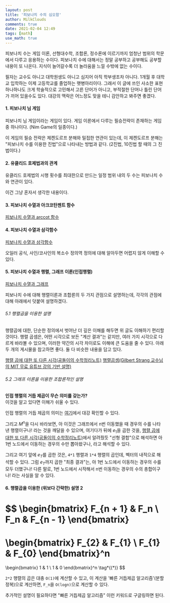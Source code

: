 ```yaml
---
layout: post
title: '피보나치 수의 심오함'
author: MilkClouds
comments: true
date: 2021-02-04 12:49
tags: [math]
use_math: true
---
```


피보나치 수는 게임 이론, 선형대수학, 조합론, 정수론에 이르기까지 엄청난 범위의 학문에서 다루고 응용하는 수이다. 피보나치 수에 대해서는 정말 공부하고 공부해도 공부할 내용이 또 나온다. 지식이 늘어갈수록 더 놀라움을 느낄 수밖에 없는 수이다.  

필자는 교수도 아니고 대학원생도 아니고 심지어 아직 학부생조차 아니다. 1개월 후 대학교 입학하는 이제 고등학교를 졸업하는 햇병아리이다. 그래서 이 글에 쓰인 사소한 표현 하나하나도 크게 학술적으로 고민해서 고른 단어가 아니고, 부적절한 단어나 틀린 단어가 끼어 있을수도 있다. 대강의 맥락은 어느정도 맞을 테니 감안하고 봐주면 좋겠다.  


#### 1. 피보나치 님 게임  

피보나치 님 게임이라는 게임이 있다. 게임 이론에서 다루는 필승전략이 존재하는 게임 중 하나이다. (Nim Game의 일종이다.)  

이 게임의 필승 전략은 제켄도르프 분해와 밀접한 연관이 있는데, 이 제켄도르프 분해는 "피보나치 수를 이용한 진법"으로 나타내는 방법과 같다. (2진법, 10진법 할 때의 그 진법이다.)  


#### 2. 유클리드 호제법과의 관계  

유클리드 호제법의 시행 횟수를 최대한으로 만드는 일정 범위 내의 두 수는 피보나치 수와 연관이 있다.  

이건 그냥 혼자서 생각한 내용이다.  


#### 3. 피보나치 수열과 아크코탄젠트 함수  

[피보나치 수열과 arccot 함수](https://mathstorehouse.com/archives/mathematics/others/high-school-math/3808/)  


#### 4. 피보나치 수열과 삼각함수  

[피보나치 수열과 삼각함수](https://mathstorehouse.com/archives/mathematics/discrete-math/combinatorics/4921/)  

오일러 공식, 사인/코사인의 복소수 정의역 정의에 대해 알아두면 어렵지 않게 이해할 수 있다.  


#### 5. 피보나치 수열과 행렬, 그래프 이론(인접행렬)  

[피보나치 수열과 그래프](https://mathstorehouse.com/archives/mathematics/discrete-math/graph-theory/4471/)  

피보나치 수에 대해 행렬이론과 조합론의 두 가지 관점으로 설명하는데, 각각의 관점에 대해 아래에서 덧붙여 설명하겠다.  


###### 5.1 행렬곱을 이용한 설명  
행렬곱에 대한, 단순한 정의에서 벗어난 더 깊은 이해를 해두면 위 글도 이해하기 편리할 것이다. 행렬 곱셈은, 어떤 시각으로 보든 "계산 결과"는 같지만, 여러 가지 시각으로 다르게 바라볼 수 있으며, 이러한 약간의 시각 차이로도 이해에 큰 도움을 줄 수 있다. 아래 두 개의 게시물을 참고하면 좋다. 둘 다 비슷한 내용을 담고 있다.      

[행렬 곱에 대한 또 다른 시각(공돌이의 수학정리노트)](https://angeloyeo.github.io/2020/09/08/matrix_multiplication.html)
[행렬곱셈(Gilbert Strang 교수님의 MIT 무료 유튜브 강의 기반 설명)](https://twlab.tistory.com/10?category=668741)  


###### 5.2 그래프 이론을 이용한 조합론적인 설명  

**인접 행렬의 거듭 제곱이 무슨 의미를 갖는가?**  
이것을 알고 있다면 이해가 쉬울 수 있다.  

인접 행렬의 거듭 제곱의 의미는 [여기](https://m.blog.naver.com/sbssbi69/90160704849)에서 대강 확인할 수 있다.  

그리고 $M^n$을 다시 바라보면, 아 이것은 그래프에서 n번 이동했을 때 경우의 수를 나타낸 행렬이구나! 라는 것을 깨달을 수 있으며, 여기다가 뒤에 $e_1$을 곱한 것을, [행렬 곱에 대한 또 다른 시각(공돌이의 수학정리노트)](https://angeloyeo.github.io/2020/09/08/matrix_multiplication.html)에서 알려줬듯 "선형 결합"으로 해석하면 아 1번 노드에서 이동하는 경우의 수만 뽑아왔구나, 라고 해석할 수 있다.

그리고 여기 앞에 $e_T$를 곱한 것은, `4*1` 행렬과 `1*4` 행렬의 곱인데, 벡터의 내적으로 해석할 수 있다. 그럼 $e_T$까지 곱한 "최종 결과"는, 아 1번 노드에서 이동하는 경우의 수를 모두 더했구나! 다른 말로, 1번 노드에서 시작해서 n번 이동하는 경우의 수의 총합이구나! 라는 사실을 알 수 있다.  


#### 6. 행렬곱을 이용한 (위보다 간략한) 설명 2

$$
\begin{bmatrix}
F_{n + 1} & F_n \\
F_n       & F_{n - 1}
\end{bmatrix}
=
\begin{bmatrix}
F_{2} & F_{1} \\
F_{1} & F_{0}
\end{bmatrix}^n
=
\begin{bmatrix}
1 & 1 \\
1 & 0
\end{bmatrix}^n \tag\*{$(\ast)$}
$$

`2*2` 행렬의 곱은 대충 `O(1)`에 계산할 수 있고, 이 계산을 '빠른 거듭제곱 알고리즘'(분할정복)으로 계산하면, `F_n`을 `O(logn)`으로 계산할 수 있다.   


추가적인 설명이 필요하다면 "빠른 거듭제곱 알고리즘" 이런 키워드로 구글링하면 된다.  
